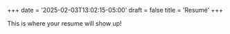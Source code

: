 +++
date = '2025-02-03T13:02:15-05:00'
draft = false
title = 'Resumé'
+++

This is where your resume will show up!
